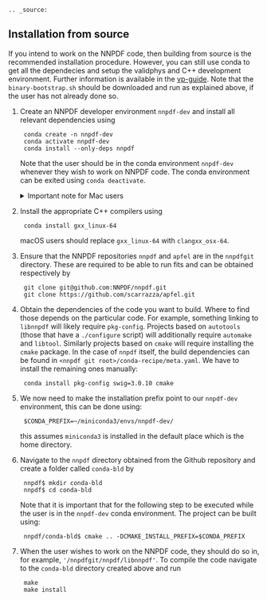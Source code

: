 ```eval_rst
.. _source:
```
## Installation from source

If you intend to work on the NNPDF code, then building from source is the recommended installation procedure. However, you can still use conda to get all the dependecies and setup the validphys and C++ development environment. Further information is available in the [vp-guide](https://data.nnpdf.science/validphys-docs/guide.html#development-installs). Note that the `binary-bootstrap.sh` should be downloaded and run as explained above, if the user has not already done so.

1. Create an NNPDF developer environment `nnpdf-dev` and install all relevant dependencies using

		conda create -n nnpdf-dev
		conda activate nnpdf-dev
		conda install --only-deps nnpdf

	Note that the user should be in the conda environment `nnpdf-dev` whenever they wish to work on NNPDF code. The conda environment can be exited using `conda deactivate`.

	<details>
      <summary>Important note for Mac users</summary>

      If you are a macOS user, you will need to download the
      [Mac Software Development Kit](https://github.com/phracker/MacOSX-SDKs) or
      SDK for short. This is necessary to get the correct C compiler. Assuming
      that you already have access to the [server](NNPDF-server), you can
      download the version of the SDK used by the [Continuous Integration](CI)
      system by doing

		curl -L -O https://data.nnpdf.science/MacOSX10.9.sdk.tar.xz

	  You can then unpack it into your root conda directory by running

		tar xfz MacOSX10.9.sdk.tar.xz -C <path_to_root_conda_directory>

	  where you can find `<path_to_root_conda_directory>` by typing
	  `echo $CONDA_PREFIX` when your base conda environment is activated. You
	  should then export the following path

		export CONDA_BUILD_SYSROOT=<path_to_root_conda_directory>/MacOSX10.9.sdk

	  which you may wish to write to one of your `~/.bashrc` or
	  `~/.bash_profile` scripts so that the SDK is easily accessible from the
	  shell.

    </details>

2. Install the appropriate C++ compilers using
		
		conda install gxx_linux-64 

	macOS users should replace `gxx_linux-64` with `clangxx_osx-64`.

3. Ensure that the NNPDF repositories `nnpdf` and `apfel` are in the `nnpdfgit` directory. These are required to be able to run fits and can be obtained respectively by

		git clone git@github.com:NNPDF/nnpdf.git
		git clone https://github.com/scarrazza/apfel.git

4. Obtain the dependencies of the code you want to build. Where to find those depends on the particular code. For example, something linking to `libnnpdf` will likely require `pkg-config`. Projects based on `autotools` (those that have a `./configure` script) will additionally require `automake` and `libtool`. Similarly projects based on `cmake` will require installing the `cmake` package. In the case of `nnpdf` itself, the build dependencies can be found in  `<nnpdf git root>/conda-recipe/meta.yaml`. We have to install the remaining ones manually:

		conda install pkg-config swig=3.0.10 cmake

5. We now need to make the installation prefix point to our `nnpdf-dev` environment, this can be done using:

		$CONDA_PREFIX=~/miniconda3/envs/nnpdf-dev/

	this assumes `miniconda3` is installed in the default place which is the home directory.

6. Navigate to the `nnpdf` directory obtained from the Github repository and create a folder called `conda-bld` by
		
		nnpdf$ mkdir conda-bld
		nnpdf$ cd conda-bld

	Note that it is important that for the following step to be executed while the user is in the `nnpdf-dev` conda environment. The project can be built using:

		nnpdf/conda-bld$ cmake .. -DCMAKE_INSTALL_PREFIX=$CONDA_PREFIX

7. When the user wishes to work on the NNPDF code, they should do so in, for example, `'/nnpdfgit/nnpdf/libnnpdf'`. To compile the code navigate to the `conda-bld` directory created above and run

		make
		make install

